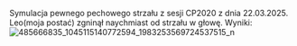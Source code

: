 Symulacja pewnego pechowego strzału z sesji CP2020 z dnia 22.03.2025. Leo(moja postać) zgninął naychmiast od strzału w głowę. 
Wyniki:
![485666835_1045115140772594_1983253569724537515_n](https://github.com/user-attachments/assets/861a62f3-e968-4aa8-9d76-bbe26758858d)
